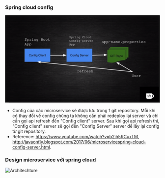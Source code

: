### Spring cloud config
![](1.png)
  - Config của các microservice sẽ được lưu trong 1 git repository. Mỗi khi có thay đổi về config chúng ta không cần phải redeploy lại server và chỉ cần gọi api refresh đến "Config client" server. Sau khi gọi api refresh thì, "Config client" server sẽ gọi đến "Config Server" server để lấy lại config từ git repository.
  - Reference: https://www.youtube.com/watch?v=b2ih5RCuxTM, http://javaonfly.blogspot.com/2017/06/microservicespring-cloud-config-server.html.
  
### Design microservice với spring cloud
![Architechture](Architechture.png)


